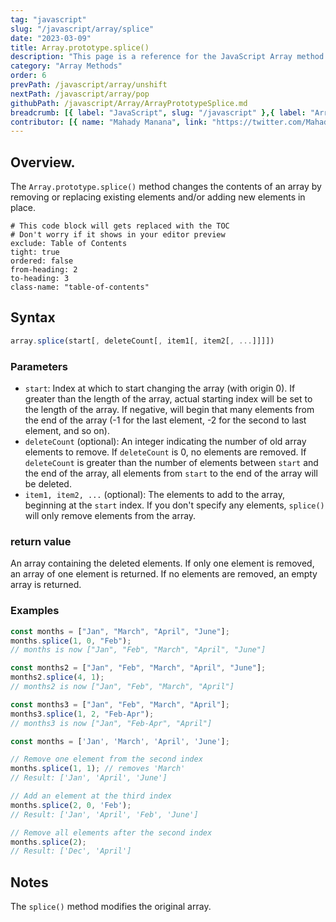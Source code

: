 ```yaml
---
tag: "javascript"
slug: "/javascript/array/splice"
date: "2023-03-09"
title: Array.prototype.splice()
description: "This page is a reference for the JavaScript Array method Array.prototype.splice()."
category: "Array Methods"
order: 6
prevPath: /javascript/array/unshift
nextPath: /javascript/array/pop
githubPath: /javascript/Array/ArrayPrototypeSplice.md
breadcrumb: [{ label: "JavaScript", slug: "/javascript" },{ label: "Array Methods", slug: "/javascript/array" }]
contributor: [{ name: "Mahady Manana", link: "https://twitter.com/MahadyManana" }, { name: "Haja", link: "https://twitter.com/Haja261M" }]
---
```





## Overview.

The `Array.prototype.splice()` method changes the contents of an array by removing or replacing existing elements and/or adding new elements in place.


```toc
# This code block will gets replaced with the TOC
# Don't worry if it shows in your editor preview
exclude: Table of Contents
tight: true
ordered: false
from-heading: 2
to-heading: 3
class-name: "table-of-contents"
```


## Syntax

```javascript
array.splice(start[, deleteCount[, item1[, item2[, ...]]]])
```

### Parameters

- `start`: Index at which to start changing the array (with origin 0). If greater than the length of the array, actual starting index will be set to the length of the array. If negative, will begin that many elements from the end of the array (-1 for the last element, -2 for the second to last element, and so on).
- `deleteCount` (optional): An integer indicating the number of old array elements to remove. If `deleteCount` is 0, no elements are removed. If `deleteCount` is greater than the number of elements between `start` and the end of the array, all elements from `start` to the end of the array will be deleted.
- `item1, item2, ...` (optional): The elements to add to the array, beginning at the `start` index. If you don't specify any elements, `splice()` will only remove elements from the array.

### return value

An array containing the deleted elements. If only one element is removed, an array of one element is returned. If no elements are removed, an empty array is returned.

### Examples

```javascript
const months = ["Jan", "March", "April", "June"];
months.splice(1, 0, "Feb");
// months is now ["Jan", "Feb", "March", "April", "June"]

const months2 = ["Jan", "Feb", "March", "April", "June"];
months2.splice(4, 1);
// months2 is now ["Jan", "Feb", "March", "April"]

const months3 = ["Jan", "Feb", "March", "April"];
months3.splice(1, 2, "Feb-Apr");
// months3 is now ["Jan", "Feb-Apr", "April"]

const months = ['Jan', 'March', 'April', 'June'];

// Remove one element from the second index
months.splice(1, 1); // removes 'March'
// Result: ['Jan', 'April', 'June']

// Add an element at the third index
months.splice(2, 0, 'Feb');
// Result: ['Jan', 'April', 'Feb', 'June']

// Remove all elements after the second index
months.splice(2); 
// Result: ['Dec', 'April']
```


## Notes

The `splice()` method modifies the original array.



